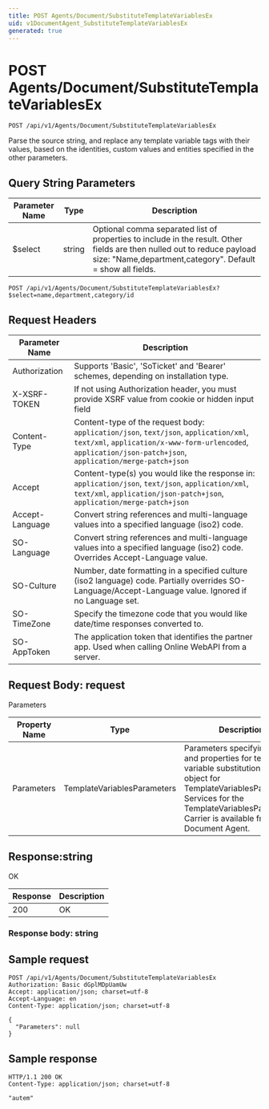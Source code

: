 ```yaml
---
title: POST Agents/Document/SubstituteTemplateVariablesEx
uid: v1DocumentAgent_SubstituteTemplateVariablesEx
generated: true
---
```


# POST Agents/Document/SubstituteTemplateVariablesEx

```http
POST /api/v1/Agents/Document/SubstituteTemplateVariablesEx
```

Parse the source string, and replace any template variable tags with their values, based on the identities, custom values and entities specified in the other parameters.







## Query String Parameters

| Parameter Name | Type |  Description |
|----------------|------|--------------|
| $select | string |  Optional comma separated list of properties to include in the result. Other fields are then nulled out to reduce payload size: "Name,department,category". Default = show all fields. |

```http
POST /api/v1/Agents/Document/SubstituteTemplateVariablesEx?$select=name,department,category/id
```


## Request Headers

| Parameter Name | Description |
|----------------|-------------|
| Authorization  | Supports 'Basic', 'SoTicket' and 'Bearer' schemes, depending on installation type. |
| X-XSRF-TOKEN   | If not using Authorization header, you must provide XSRF value from cookie or hidden input field |
| Content-Type | Content-type of the request body: `application/json`, `text/json`, `application/xml`, `text/xml`, `application/x-www-form-urlencoded`, `application/json-patch+json`, `application/merge-patch+json` |
| Accept         | Content-type(s) you would like the response in: `application/json`, `text/json`, `application/xml`, `text/xml`, `application/json-patch+json`, `application/merge-patch+json` |
| Accept-Language | Convert string references and multi-language values into a specified language (iso2) code. |
| SO-Language | Convert string references and multi-language values into a specified language (iso2) code. Overrides Accept-Language value. |
| SO-Culture | Number, date formatting in a specified culture (iso2 language) code. Partially overrides SO-Language/Accept-Language value. Ignored if no Language set. |
| SO-TimeZone | Specify the timezone code that you would like date/time responses converted to. |
| SO-AppToken | The application token that identifies the partner app. Used when calling Online WebAPI from a server. |

## Request Body: request 

Parameters 

| Property Name | Type |  Description |
|----------------|------|--------------|
| Parameters | TemplateVariablesParameters | Parameters specifying source and properties for template variable substitution. <para /> Carrier object for TemplateVariablesParameters. Services for the TemplateVariablesParameters Carrier is available from the <see cref="T:SuperOffice.CRM.Services.IDocumentAgent">Document Agent</see>. |

## Response:string

OK

| Response | Description |
|----------------|-------------|
| 200 | OK |

### Response body: string


## Sample request

```http!
POST /api/v1/Agents/Document/SubstituteTemplateVariablesEx
Authorization: Basic dGplMDpUamUw
Accept: application/json; charset=utf-8
Accept-Language: en
Content-Type: application/json; charset=utf-8

{
  "Parameters": null
}
```

## Sample response

```http_
HTTP/1.1 200 OK
Content-Type: application/json; charset=utf-8

"autem"
```